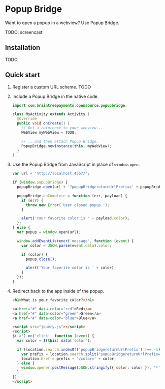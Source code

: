 Popup Bridge
============

Want to open a popup in a webview? Use Popup Bridge.

TODO: screencast

Installation
------------

TODO

Quick start
-----------

1. Register a custom URL scheme. TODO

1. Include a Popup Bridge in the native code.

   ```java
   import com.braintreepayments.opensource.popupbridge;

   class MyActivity extends Activity {
     @Override
     public void onCreate() {
       // Get a reference to your webview...
       WebView myWebView = TODO;

       // ...and then attach Popup Bridge.
       PopupBridge.newInstance(this, myWebView);
     }
   }
   ```

1. Use the Popup Bridge from JavaScript in place of `window.open`.

   ```javascript
   var url = 'http://localhost:4567/';

   if (window.popupBridge) {
     popupBridge.open(url + '?popupBridgereturnUrlPrefix=' + popupBridge.getReturnUrlPrefix());

     popupBridge.onComplete = function (err, payload) {
       if (err) {
         throw new Error('User closed popup.');
       }

       alert('Your favorite color is ' + payload.color);
     };
   } else {
     var popup = window.open(url);

     window.addEventListener('message', function (event) {
       var color = JSON.parse(event.data).color;

       if (color) {
         popup.close();

         alert('Your favorite color is ' + color);
       }
     });
   }
   ```

1. Redirect back to the app inside of the popup.

   ```html
   <h1>What is your favorite color?</h1>

   <a href="#" data-color="red">Red</a>
   <a href="#" data-color="green">Green</a>
   <a href="#" data-color="blue">Blue</a>

   <script src="jquery.js"></script>
   <script>
   $('a').on('click', function (event) {
     var color = $(this).data('color');

     if (location.search.indexOf('popupBridgereturnUrlPrefix') !== -1) {
       var prefix = location.search.split('popupBridgereturnUrlPrefix=')[1];
       location.href = prefix + '/color=' + color;
     } else {
       window.opener.postMessage(JSON.stringify({ color: color }), '*');
     }
   });
   </script>
   ```
